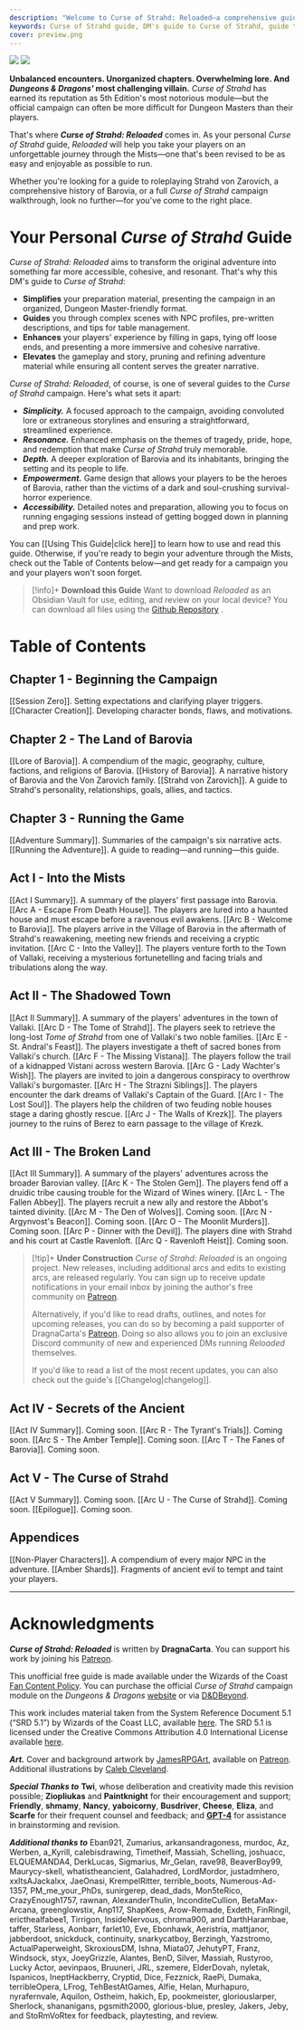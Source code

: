 ```yaml
---
description: "Welcome to Curse of Strahd: Reloaded—a comprehensive guide to running Curse of Strahd for new and veteran Dungeon Masters alike. Experience enhanced storytelling, organized information, and scene-level guidance that make it easier than ever to bring Barovia to life."
keywords: Curse of Strahd guide, DM's guide to Curse of Strahd, guide to running Curse of Strahd, how to run Curse of Strahd, D&D, Dungeons and Dragons, Curse of Strahd, DM Guide, Barovia, Role-playing Game, DM Tips, Campaign Guide, Strahd Von Zarovich, Tabletop Games
cover: preview.png
---
```

<img class="image-dark" src="https://publish-01.obsidian.md/access/7db64b11c71d88572ddc6cd06b888976/images/cover-dark.png">
<img class="image-light" src="https://publish-01.obsidian.md/access/7db64b11c71d88572ddc6cd06b888976/images/cover-light.png">


**Unbalanced encounters. Unorganized chapters. Overwhelming lore. And *Dungeons & Dragons'* most challenging villain.** *Curse of Strahd* has earned its reputation as 5th Edition's most notorious module—but the official campaign can often be more difficult for Dungeon Masters than their players.

That's where ***Curse of Strahd: Reloaded*** comes in. As your personal *Curse of Strahd* guide, *Reloaded* will help you take your players on an unforgettable journey through the Mists—one that's been revised to be as easy and enjoyable as possible to run. 

Whether you're looking for a guide to roleplaying Strahd von Zarovich, a comprehensive history of Barovia, or a full *Curse of Strahd* campaign walkthrough, look no further—for you've come to the right place.
# Your Personal *Curse of Strahd* Guide
*Curse of Strahd: Reloaded* aims to transform the original adventure into something far more accessible, cohesive, and resonant. That's why this DM's guide to *Curse of Strahd*:

* **Simplifies** your preparation material, presenting the campaign in an organized, Dungeon Master-friendly format.
* **Guides** you through complex scenes with NPC profiles, pre-written descriptions, and tips for table management.
* **Enhances** your players' experience by filling in gaps, tying off loose ends, and presenting a more immersive and cohesive narrative.
* **Elevates** the gameplay and story, pruning and refining adventure material while ensuring all content serves the greater narrative.

*Curse of Strahd: Reloaded*, of course, is one of several guides to the *Curse of Strahd* campaign. Here's what sets it apart:

* ***Simplicity.*** A focused approach to the campaign, avoiding convoluted lore or extraneous storylines and ensuring a straightforward, streamlined experience.
* ***Resonance.*** Enhanced emphasis on the themes of tragedy, pride, hope, and redemption that make *Curse of Strahd* truly memorable.
* ***Depth.*** A deeper exploration of Barovia and its inhabitants, bringing the setting and its people to life.
* ***Empowerment.*** Game design that allows your players to be the heroes of Barovia, rather than the victims of a dark and soul-crushing survival-horror experience.
* ***Accessibility.*** Detailed notes and preparation, allowing you to focus on running engaging sessions instead of getting bogged down in planning and prep work.

You can [[Using This Guide|click here]] to learn how to use and read this guide. Otherwise, if you're ready to begin your adventure through the Mists, check out the Table of Contents below—and get ready for a campaign you and your players won't soon forget.

> [!info]+ **Download this Guide**
> Want to download *Reloaded* as an Obsidian Vault for use, editing, and review on your local device? You can download all files using the [Github Repository](https://github.com/DragnaCarta/Curse-of-Strahd-Reloaded) .
# Table of Contents
## Chapter 1 - Beginning the Campaign
[[Session Zero]]. Setting expectations and clarifying player triggers.
[[Character Creation]]. Developing character bonds, flaws, and motivations.
## Chapter 2 - The Land of Barovia
[[Lore of Barovia]]. A compendium of the magic, geography, culture, factions, and religions of Barovia.
[[History of Barovia]]. A narrative history of Barovia and the Von Zarovich family.
[[Strahd von Zarovich]]. A guide to Strahd's personality, relationships, goals, allies, and tactics.
## Chapter 3 - Running the Game
[[Adventure Summary]]. Summaries of the campaign's six narrative acts.
[[Running the Adventure]]. A guide to reading—and running—this guide.
## Act I - Into the Mists
[[Act I Summary]]. A summary of the players' first passage into Barovia.
[[Arc A - Escape From Death House]]. The players are lured into a haunted house and must escape before a ravenous evil awakens.
[[Arc B - Welcome to Barovia]]. The players arrive in the Village of Barovia in the aftermath of Strahd's reawakening, meeting new friends and receiving a cryptic invitation.
[[Arc C - Into the Valley]]. The players venture forth to the Town of Vallaki, receiving a mysterious fortunetelling and facing trials and tribulations along the way.
## Act II - The Shadowed Town
[[Act II Summary]]. A summary of the players' adventures in the town of Vallaki.
[[Arc D - The Tome of Strahd]]. The players seek to retrieve the long-lost *Tome of Strahd* from one of Vallaki's two noble families.
[[Arc E - St. Andral's Feast]]. The players investigate a theft of sacred bones from Vallaki's church.
[[Arc F - The Missing Vistana]]. The players follow the trail of a kidnapped Vistani across western Barovia. 
[[Arc G - Lady Wachter's Wish]]. The players are invited to join a dangerous conspiracy to overthrow Vallaki's burgomaster.
[[Arc H - The Strazni Siblings]]. The players encounter the dark dreams of Vallaki's Captain of the Guard.
[[Arc I - The Lost Soul]]. The players help the children of two feuding noble houses stage a daring ghostly rescue.
[[Arc J - The Walls of Krezk]]. The players journey to the ruins of Berez to earn passage to the village of Krezk.
## Act III - The Broken Land
[[Act III Summary]]. A summary of the players' adventures across the broader Barovian valley.
[[Arc K - The Stolen Gem]]. The players fend off a druidic tribe causing trouble for the Wizard of Wines winery.
[[Arc L - The Fallen Abbey]]. The players recruit a new ally and restore the Abbot's tainted divinity.
[[Arc M - The Den of Wolves]]. Coming soon.
[[Arc N - Argynvost's Beacon]]. Coming soon.
[[Arc O - The Moonlit Murders]]. Coming soon.
[[Arc P - Dinner with the Devil]]. The players dine with Strahd and his court at Castle Ravenloft.
[[Arc Q - Ravenloft Heist]]. Coming soon.

> [!tip]+ **Under Construction**
> *Curse of Strahd: Reloaded* is an ongoing project. New releases, including additional arcs and edits to existing arcs, are released regularly. You can sign up to receive update notifications in your email inbox by joining the author's free community on [Patreon](https://www.patreon.com/DragnaCarta).
> 
> Alternatively, if you'd like to read drafts, outlines, and notes for upcoming releases, you can do so by becoming a paid supporter of DragnaCarta's [Patreon](https://www.patreon.com/DragnaCarta). Doing so also allows you to join an exclusive Discord community of new and experienced DMs running *Reloaded* themselves.
> 
> If you'd like to read a list of the most recent updates, you can also check out the guide's [[Changelog|changelog]].
## Act IV - Secrets of the Ancient
[[Act IV Summary]]. Coming soon.
[[Arc R - The Tyrant's Trials]]. Coming soon.
[[Arc S - The Amber Temple]]. Coming soon.
[[Arc T - The Fanes of Barovia]]. Coming soon.
## Act V - The Curse of Strahd
[[Act V Summary]]. Coming soon.
[[Arc U - The Curse of Strahd]]. Coming soon.
[[Epilogue]]. Coming soon.
## Appendices
[[Non-Player Characters]]. A compendium of every major NPC in the adventure.
[[Amber Shards]]. Fragments of ancient evil to tempt and taint your players.

<hr>

# Acknowledgments
***Curse of Strahd: Reloaded*** is written by **DragnaCarta**. You can support his work by joining his [Patreon](https://www.patreon.com/DragnaCarta). 

This unofficial free guide is made available under the Wizards of the Coast [Fan Content Policy](https://company.wizards.com/en/legal/fancontentpolicy). You can purchase the official *Curse of Strahd* campaign module on the *Dungeons & Dragons* [website](https://dnd.wizards.com/products/curse-strahd-revamped) or via [D&DBeyond](https://www.dndbeyond.com/sources/cos).

This work includes material taken from the System Reference Document 5.1 (“SRD 5.1”) by Wizards of the Coast LLC, available [here](https://dnd.wizards.com/resources/systems-reference-document). The SRD 5.1 is licensed under the Creative Commons Attribution 4.0 International License available [here](https://creativecommons.org/licenses/by/4.0/legalcode).

***Art.*** Cover and background artwork by [JamesRPGArt](https://jamesrpgart.com/), available on [Patreon](https://www.patreon.com/jamesrpgart). Additional illustrations by [Caleb Cleveland](https://calebisdrawing.com/).

***Special Thanks to*** **Twi**, whose deliberation and creativity made this revision possible;  **Ziopliukas** and **Paintknight** for their encouragement and support; **Friendly**, **shmamy**, **Nancy**, **yaboicorny**, **Busdriver**, **Cheese**, **Eliza**, and **Scarfe** for their frequent counsel and feedback; and [**GPT-4**](https://chat.openai.com/) for assistance in brainstorming and revision.

***Additional thanks to*** Eban921, Zumarius, arkansandragoness, murdoc, Az, Werben, a_Kyrill, calebisdrawing, Timetheif, Massiah, Schelling, joshuacc, ELQUEMANDA4, DerkLucas, Sigmarius, Mr_Gelan, rave98, BeaverBoy99, Maurycy-skell, whatistheancient, Galahadred, LordMordor, justadmhero, xxItsAJackalxx, JaeOnasi, KrempelRitter, terrible_boots, Numerous-Ad-1357, PM_me_your_PhDs, sunirgerep, dead_dads, Mon5teRico, CrazyEnough1757, rawnan, AlexanderThulin, InconditeCullion, BetaMax-Arcana, greenglowstix, Anp117, ShapKees, Arow-Remade, Exdeth, FinRingil, ericthealfabee1, Tirrigon, InsideNervous, chroma900, and DarthHarambae, taffer, Starless, Aonbarr, farlet10, Eve, Ebonhawk, Aeristria, mattjanor, jabberdoot, snickduck, continuity, snarkycatboy, Berzingh, Yazstromo, ActualPaperweight, SkroxiousDM, Ishna, Miata07, JehutyPT, Franz, Windsock, styx, JoeyGrizzle, Alantes, BenD, Silver, Massiah, Rustyroo, Lucky Actor, aevinpaos, Bruuneri, JRL, szemere, ElderDovah, nyletak, Ispanicos, IneptHackberry, Cryptid, Dice, Fezznick, RaePi, Dumaka, terribleOpera, LFrog, TehBestAtGames, Alfie, Helan, Murhapuro, nyrafernvale, Aquilon, Ostheim, hakich, Ep, pookmeister, gloriouslarper, Sherlock, shananigans, pgsmith2000, glorious-blue, presley, Jakers, Jeby, and StoRmVoRtex for feedback, playtesting, and review.